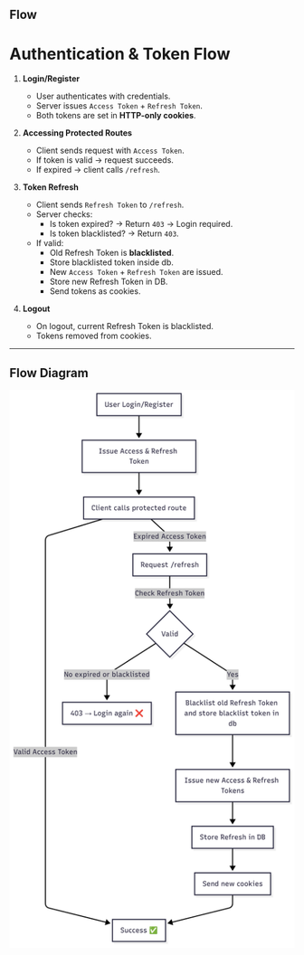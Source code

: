 ## Flow

# Authentication & Token Flow

1. **Login/Register**
   - User authenticates with credentials.
   - Server issues `Access Token` + `Refresh Token`.
   - Both tokens are set in **HTTP-only cookies**.

2. **Accessing Protected Routes**
   - Client sends request with `Access Token`.
   - If token is valid → request succeeds.
   - If expired → client calls `/refresh`.

3. **Token Refresh**
   - Client sends `Refresh Token` to `/refresh`.
   - Server checks:
     - Is token expired? → Return `403` → Login required.
     - Is token blacklisted? → Return `403`.
   - If valid:
     - Old Refresh Token is **blacklisted**.
     - Store blacklisted token inside db.
     - New `Access Token` + `Refresh Token` are issued.
     - Store new Refresh Token in DB.
     - Send tokens as cookies.

4. **Logout**
   - On logout, current Refresh Token is blacklisted.
   - Tokens removed from cookies.

---

## Flow Diagram

![Auth Flow](assets/auth-flow.png)
